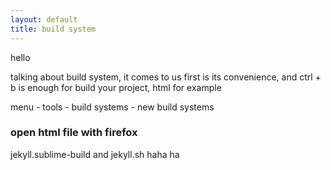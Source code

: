 ```yaml
---
layout: default
title: build system
---
```


hello

talking about build system, it comes to us first is its convenience, and ctrl + b is enough for build your project, html for example

menu - tools - build systems - new build systems 

### open html file with firefox
jekyll.sublime-build and jekyll.sh
haha ha 
